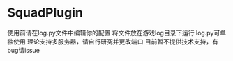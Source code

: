 # SquadPlugin
使用前请在log.py文件中编辑你的配置
将文件放在游戏log目录下运行
log.py可单独使用
理论支持多服务器，请自行研究并更改端口
目前暂不提供技术支持，有bug请issue
